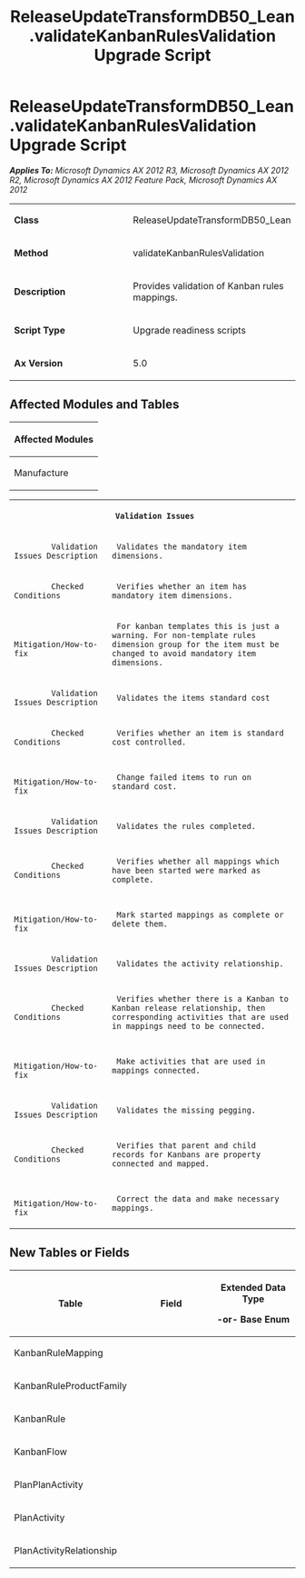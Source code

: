 ﻿---
title: ReleaseUpdateTransformDB50_Lean.validateKanbanRulesValidation Upgrade Script
TOCTitle: ReleaseUpdateTransformDB50_Lean.validateKanbanRulesValidation Upgrade Script
ms:assetid: 49e7a1c0-7d86-641e-5de4-70298e17afe5
ms:mtpsurl: https://msdn.microsoft.com/en-us/library/JJ685359(v=AX.60)
ms:contentKeyID: 49708064
ms.date: 05/18/2015
mtps_version: v=AX.60
---

# ReleaseUpdateTransformDB50\_Lean.validateKanbanRulesValidation Upgrade Script 


_**Applies To:** Microsoft Dynamics AX 2012 R3, Microsoft Dynamics AX 2012 R2, Microsoft Dynamics AX 2012 Feature Pack, Microsoft Dynamics AX 2012_

<table>
<colgroup>
<col style="width: 50%" />
<col style="width: 50%" />
</colgroup>
<tbody>
<tr class="odd">
<td><p><strong>Class</strong></p></td>
<td><p>ReleaseUpdateTransformDB50_Lean</p></td>
</tr>
<tr class="even">
<td><p><strong>Method</strong></p></td>
<td><p>validateKanbanRulesValidation</p></td>
</tr>
<tr class="odd">
<td><p><strong>Description</strong></p></td>
<td><p>Provides validation of Kanban rules mappings.</p></td>
</tr>
<tr class="even">
<td><p><strong>Script Type</strong></p></td>
<td><p>Upgrade readiness scripts</p></td>
</tr>
<tr class="odd">
<td><p><strong>Ax Version</strong></p></td>
<td><p>5.0</p></td>
</tr>
</tbody>
</table>


## Affected Modules and Tables

<table>
<colgroup>
<col style="width: 100%" />
</colgroup>
<thead>
<tr class="header">
<th><p>Affected Modules</p></th>
</tr>
</thead>
<tbody>
<tr class="odd">
<td><p>Manufacture</p></td>
</tr>
</tbody>
</table>


<table xmlns="http://www.w3.org/1999/xhtml">
              <tr><th colspan="2">
		
   <p>
   
	 Validation Issues
  </p>
  </th></tr>
              <tr><td>
		
   <p>
   
	 
            Validation Issues Description
          
  </p>
  </td><td>
		
   <p>
   
	 Validates the mandatory item dimensions.
  </p>
  </td></tr>
              <tr><td>
		
   <p>
   
	 
            Checked Conditions
          
  </p>
  </td><td>
		
   <p>
   
	 Verifies whether an item has mandatory item dimensions.
  </p>
  </td></tr>
              <tr><td>
		
   <p>
   
	 
            Mitigation/How-to-fix
          
  </p>
  </td><td>
		
   <p>
   
	 For kanban templates this is just a warning. For non-template rules dimension group for the item must be changed to avoid mandatory item dimensions.
  </p>
  </td></tr>
              <tr><td>
		
   <p>
   
	 
            Validation Issues Description
          
  </p>
  </td><td>
		
   <p>
   
	 Validates the items standard cost
  </p>
  </td></tr>
              <tr><td>
		
   <p>
   
	 
            Checked Conditions
          
  </p>
  </td><td>
		
   <p>
   
	 Verifies whether an item is standard cost controlled.
  </p>
  </td></tr>
              <tr><td>
		
   <p>
   
	 
            Mitigation/How-to-fix
          
  </p>
  </td><td>
		
   <p>
   
	 Change failed items to run on standard cost.
  </p>
  </td></tr>
              <tr><td>
		
   <p>
   
	 
            Validation Issues Description
          
  </p>
  </td><td>
		
   <p>
   
	 Validates the rules completed.
  </p>
  </td></tr>
              <tr><td>
		
   <p>
   
	 
            Checked Conditions
          
  </p>
  </td><td>
		
   <p>
   
	 Verifies whether all mappings which have been started were marked as complete.
  </p>
  </td></tr>
              <tr><td>
		
   <p>
   
	 
            Mitigation/How-to-fix
          
  </p>
  </td><td>
		
   <p>
   
	 Mark started mappings as complete or delete them.
  </p>
  </td></tr>
              <tr><td>
		
   <p>
   
	 
            Validation Issues Description
          
  </p>
  </td><td>
		
   <p>
   
	 Validates the activity relationship.
  </p>
  </td></tr>
              <tr><td>
		
   <p>
   
	 
            Checked Conditions
          
  </p>
  </td><td>
		
   <p>
   
	 Verifies whether there is a Kanban to Kanban release relationship, then corresponding activities that are used in mappings need to be connected.
  </p>
  </td></tr>
              <tr><td>
		
   <p>
   
	 
            Mitigation/How-to-fix
          
  </p>
  </td><td>
		
   <p>
   
	 Make activities that are used in mappings connected.
  </p>
  </td></tr>
              <tr><td>
		
   <p>
   
	 
            Validation Issues Description
          
  </p>
  </td><td>
		
   <p>
   
	 Validates the missing pegging.
  </p>
  </td></tr>
              <tr><td>
		
   <p>
   
	 
            Checked Conditions
          
  </p>
  </td><td>
		
   <p>
   
	 Verifies that parent and child records for Kanbans are property connected and mapped.
  </p>
  </td></tr>
              <tr><td>
		
   <p>
   
	 
            Mitigation/How-to-fix
          
  </p>
  </td><td>
		
   <p>
   
	 Correct the data and make necessary mappings.
  </p>
  </td></tr>
            </table>


## New Tables or Fields

<table>
<colgroup>
<col style="width: 33%" />
<col style="width: 33%" />
<col style="width: 33%" />
</colgroup>
<thead>
<tr class="header">
<th><p>Table</p></th>
<th><p>Field</p></th>
<th><p>Extended Data Type</p>
<p>-or- Base Enum</p></th>
</tr>
</thead>
<tbody>
<tr class="odd">
<td><p>KanbanRuleMapping</p></td>
<td><p></p></td>
<td><p></p></td>
</tr>
<tr class="even">
<td><p>KanbanRuleProductFamily</p></td>
<td><p></p></td>
<td><p></p></td>
</tr>
<tr class="odd">
<td><p>KanbanRule</p></td>
<td><p></p></td>
<td><p></p></td>
</tr>
<tr class="even">
<td><p>KanbanFlow</p></td>
<td><p></p></td>
<td><p></p></td>
</tr>
<tr class="odd">
<td><p>PlanPlanActivity</p></td>
<td><p></p></td>
<td><p></p></td>
</tr>
<tr class="even">
<td><p>PlanActivity</p></td>
<td><p></p></td>
<td><p></p></td>
</tr>
<tr class="odd">
<td><p>PlanActivityRelationship</p></td>
<td><p></p></td>
<td><p></p></td>
</tr>
</tbody>
</table>

  


